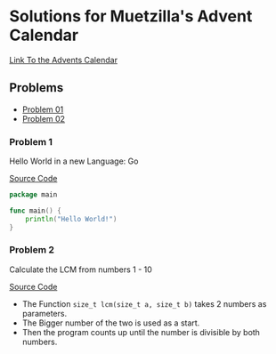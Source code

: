 # Solutions for Muetzilla's Advent Calendar
[Link To the Advents Calendar](https://muetzilla.github.io/Advent-Calendar/)

## Problems
- [Problem 01](#problem-1)
- [Problem 02](#problem-2)

### Problem 1

Hello World in a new Language: Go

[Source Code](Problem01.go)

```go
package main

func main() {
	println("Hello World!")
}

```

### Problem 2 

Calculate the LCM from numbers 1 - 10

[Source Code](Problem02.c)

- The Function `size_t lcm(size_t a, size_t b)` takes 2 numbers as parameters.
- The Bigger number of the two is used as a start.
- Then the program counts up until the number is divisible by both numbers.